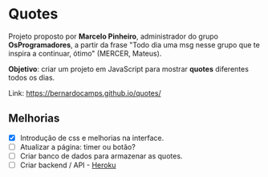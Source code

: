 # Quotes

Projeto proposto por **Marcelo Pinheiro**, administrador do grupo **OsProgramadores**, a partir da frase 
"Todo dia uma msg nesse grupo que te inspira a continuar, ótimo" (MERCER, Mateus).

**Objetivo**: criar um projeto em JavaScript para mostrar **quotes** diferentes todos os dias.

Link: https://bernardocamps.github.io/quotes/

## Melhorias
- [x] Introdução de css e melhorias na interface.
- [ ] Atualizar a página: timer ou botão?
- [ ] Criar banco de dados para armazenar as quotes.
- [ ] Criar backend / API - [Heroku](https://www.heroku.com)
